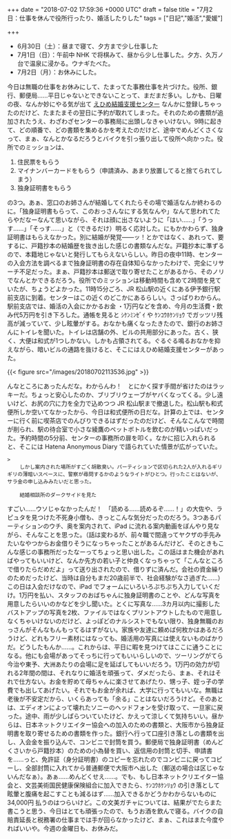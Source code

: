
+++
date = "2018-07-02 17:59:36 +0000 UTC"
draft = false
title = "7月2日：仕事を休んで役所行ったり、婚活したりした"
tags = ["日記","婚活","愛媛"]

+++
<ul>
<li>6月30日（土）：昼まで寝て、夕方まで少し仕事した</li>
<li>7月1日（日）：午前中 NHK で将棋みて、昼から少し仕事した。夕方、久万ノ台で温泉に浸かる。ウナギたべた。</li>
<li>7月2日（月）：お休みにした。</li>
</ul>今日は無職の仕事をお休みにして、たまってた事務仕事を片づけた。役所、銀行、郵便局……平日じゃないとできないことって、まだまだ多い。しかも、日曜の夜、なんか妙にやる気が出て <a href="https://www.msc-ehime.jp/">えひめ結婚支援センター</a> なんかに登録しちゃったのだけど、たまたまその翌日に予約が取れてしまった。それのための書類が追加されたうえ、わざわざセンターの事務局に出頭しなきゃいけない。9時に起きて、どの順番で、どの書類を集めるかを考えたのだけど、途中でめんどくさくなって、まぁ、なんとかなるだろうとバイクを引っ張り出して役所へ向かった。役所でのミッションは、

<ol>
<li>住民票をもらう</li>
<li>マイナンバーカードをもらう（申請済み、あまり放置してると捨てられてしまう）</li>
<li>独身証明書をもらう</li>
</ol>の3つ。あぁ、窓口のお姉さんが結婚してくれたらその場で婚活なんか終わるのに。「独身証明書もらって、このおっさんなにする気なんや」なんて思われてたらやだなーなんて思いながら、それは顔に出さないように「はい……」「うっす……」「そっす……」と（できるだけ）明るく応対した。にもかかわらず、独身証明書はもらえなかった。別に結婚が発覚――ッ！とかではなく、あれって、要するに、戸籍抄本の結婚歴を抜き出した感じの書類なんだな。戸籍抄本に準ずるので、本籍地じゃないと発行してもらえないらしい。昨日の夜中11時、センターの入会方法を調べるまで独身証明書の存在自体知らなかったわけで、完全にリサーチ不足だった。まぁ、戸籍抄本は郵送で取り寄せたことがあるから、そのノリでなんとかできるだろう。役所でのミッションは移動時間も含めて2時間を見ていたが、ちょうどよかった。11時15分ごろ、JR 松山駅の近くにある伊予銀行駅前支店に到着。センターはこの近くのどこかにあるらしい。さっぱりわからん。駅前支店では、婚活の入会にかかるお金 ・1万円などを含め、今月の生活費・飲み代5万円を引き下ろした。通帳を見ると ｼｹﾝﾐﾝｾﾞｲ や ｹﾝｺｳﾎｹﾝﾘｮｳ でガッツリ残高が減っていて、少し眩暈がする。おなかも痛くなったきたので、銀行のお姉さんにトイレを聞いた。トイレは店舗の外、ビルの共用部分にあった。古く、狭く、大便は和式が1つしかない。しかも占領されてる。ぐるぐる鳴るおなかを抑えながら、暗いビルの通路を抜けると、そこにはえひめ結婚支援センターがあった。

{{< figure src="/images/20180702113536.jpg"  >}}

んなところにあったんだな。わからんわ！　とにかく探す手間が省けたのはラッキーだ。ちょっと安心したのか、ブリブリウェーブがヤバくなってくる。少し遠いけど、お尻の穴に力を全力で込めつつ JR 松山駅まで撤退した。松山駅も和式便所しか空いてなかったから、今日は和式便所の日だな。計算の上では、センターに行く前に喫茶店でのんびりできるはずだったのだけど、そんなこんなで時間が削られ、駅の待合室で小さな綾鷹のペットボトルを飲むのが精いっぱいだった。予約時間の5分前、センターの事務所の扉を叩く。なかに招じ入れられると、そこには Hatena Anonymous Diary で語られていた情景が広がっていた。

    >
        しかし案内された場所がすごく胡散臭い。パーティションで区切られた2人が入れるギリギリの薄暗いスペースに、警察が尋問するかのようなライトがひとつ。行ったことはないが、サラ金の申し込みみたいだと思った。

        結婚相談所のダークサイドを見た
    
すごい……ウソじゃなかったんだ！　「読める……読めるぞ……！」の大佐や、ラピュタを見つけた不死身小僧も、きっとこんな気分だったのだろう。3つあるパーティションのウチ、奥を案内されて、iPad に流れる案内動画をぼんやり見ながら、そんなことを思った。（話は変わるが、前々職で間違ってヤクザの手先みたいなやつからお金借りそうになっちゃったことがあるんだけど、そのときもこんな感じの事務所だったなーってちょっと思い出した。この話はまた機会があればやってもいいけど、なんか先方の若い子と仲良くなっちゃって「こんなところで借りたらだめだよ」って送り出されたので、借りずに済んだ。会社の資金繰りのためだったけど、当時は自分もまだ20歳前半で、社会経験がなさ過ぎた……）この日は入会だけなので、iPad でフォームにいろいろぷちぷち入力していくだけ。1万円を払い、スタッフのおばちゃんに独身証明書のことや、どんな写真を用意したらいいのかなどを少し聞いた。とくに写真な……3カ月以内に撮影したバストアップの写真を2枚、ファイルではなくプリントアウトしたもので用意しなくちゃいけないのだけど、よっぽどのナルシストでもない限り、独身無職のおっさんがそんなもんもってるはずがない。家族や友達に頼めば何枚かはあるだろうけど、どれもフリー素材にはなっても、婚活用の写真には使えないものばかりだ。どうしたもんか……。これからは、平日に暇を見つけてはここに通うことになる。他にも会場があってそっちに行ってもいいらしいので、ツーリングがてら今治や東予、大洲あたりの会場に足を延ばしてもいいだろう。1万円の効力が切れる2年間の間は、それなりに婚活を頑張って、ダメだったら、まぁ、それはそれで仕方ない。お金を貯めて母ちゃんに楽させてあげたり、甥っ子、姪っ子の学費でも出してあげたい。それでもお金が余れば、大学に行ってもいいな。無職は老後が不安定だから、いくらあっても「余る」ことはないだろうけど。そのあとは、エディオンによって壊れたソニーのヘッドフォンを受け取って、一旦家に戻った。途中、雨が少しぱらついていたけど、かえって涼しくて気持ちいい。昼からは、日本ネットクリエイター協会への加入のための書類と、大阪市から独身証明書を取り寄せるための書類を作った。銀行へ行って口座引き落としの書類を出し、入会金を振り込んで、コンビニで封筒を買う。郵便局で独身証明書（めんどくさいから戸籍抄本）のための小為替を買い、返信用の封筒と切手、申請書を……っと、免許証（身分証明書）のコピーを忘れたのでコンビニに戻ってコピーし、全部封筒に入れてから普通郵便で大阪市へ出した（郵送の場合は区じゃないんだなぁ）。あぁ……めんどくせえ……。でも、もし日本ネットクリエイター協会と、文芸美術国民健康保険組合に加入できたら、ｹﾝｺｳﾎｹﾝﾘｮｳ の引き落として眩暈と腹痛を起こすことも減るはず……加入できるかどうかわからないものに 34,000円 払うのはつらいけど。この文美ガチャについては、結果がでたらまた書こうと思う、今日はとても頑張ったので、もうお酒を飲んで寝る。バイクの自賠責延長と税務署の仕事までは手が回らなかったけど、まぁ、これはまた今度やればいいや。今週の金曜日も、お休みだ。


